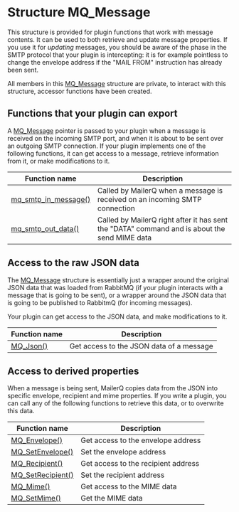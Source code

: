 # Structure MQ_Message

This structure is provided for plugin functions that work with message contents. It can be used to both retrieve and update message properties. If you use it for _updating_ messages, you should be aware of the phase in the SMTP protocol that your plugin is intercepting: it is for example pointless to change the envelope address if the "MAIL FROM" instruction has already been sent.

All members in this [MQ_Message](/documentation/mq_message) structure are private, to interact with this structure, accessor functions have been created.

## Functions that your plugin can export

A [MQ_Message](/documentation/mq_message) pointer is passed to your plugin when a message is received on the incoming SMTP port, and when it is about to be sent over an outgoing SMTP connection. If your plugin implements one of the following functions, it can get access to a message, retrieve information from it, or make modifications to it.

| Function name                                             | Description                                                                                  |
|-----------------------------------------------------------|----------------------------------------------------------------------------------------------|
| [mq_smtp_in_message()](/documentation/mq_smtp_in_message) | Called by MailerQ when a message is received on an incoming SMTP connection                  |
| [mq_smtp_out_data()](/documentation/mq_smtp_out_data)     | Called by MailerQ right after it has sent the "DATA" command and is about the send MIME data |

## Access to the raw JSON data

The [MQ_Message](/documentation/mq_message) structure is essentially just a wrapper around the original JSON data that was loaded from RabbitMQ (if your plugin interacts with a message that is going to be sent), or a wrapper around the JSON data that is going to be published to RabbitmQ (for incoming messages).

Your plugin can get access to the JSON data, and make modifications to it.

| Function name                       | Description                              |
|-------------------------------------|------------------------------------------|
| [MQ_Json()](/documentation/mq_json) | Get access to the JSON data of a message |

## Access to derived properties

When a message is being sent, MailerQ copies data from the JSON into specific envelope, recipient and mime properties. If you write a plugin, you can call any of the following functions to retrieve this data, or to overwrite this data.

| Function name                                       | Description                         |
|-----------------------------------------------------|-------------------------------------|
| [MQ_Envelope()](/documentation/mq_envelope)         | Get access to the envelope address  |
| [MQ_SetEnvelope()](/documentation/mq_setenvelope)   | Set the envelope address            |
| [MQ_Recipient()](/documentation/mq_recipient)       | Get access to the recipient address |
| [MQ_SetRecipient()](/documentation/mq_setrecipient) | Set the recipient address           |
| [MQ_Mime()](/documentation/mq_mime)                 | Get access to the MIME data         |
| [MQ_SetMime()](/documentation/mq_setmime)           | Get the MIME data                   |